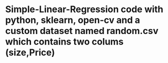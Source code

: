 # Simple-Linear-Regression code with python, sklearn, open-cv and a custom dataset named random.csv which contains two colums (size,Price)
